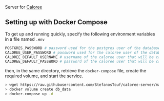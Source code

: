 Server for [Caloree](https://github.com/StefanosTouf/caloree-cli)

## Setting up with Docker Compose

To get up and running quickly, specify the following environment variables in a file named `.env`

```bash
POSTGRES_PASSWORD # password used for the postgres user of the database
CALOREE_USER_PASSWORD # password used for the caloree user of the database user
CALOREE_DEFAULT_USERNAME # username of the caloree user that will be created on startup
CALOREE_DEFAULT_PASSWORD # password of the caloree user that will be created on startup
```

then, in the same directory, retrieve the `docker-compose` file, create the required volume, and start the service.

```bash
> wget https://raw.githubusercontent.com/StefanosTouf/caloree-server/master/docker/docker-compose.yml
> docker volume create db_data
> docker-compose up -d
```
